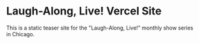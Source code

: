 # Laugh-Along, Live! Vercel Site

This is a static teaser site for the "Laugh-Along, Live!" monthly show series in Chicago.
